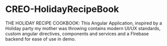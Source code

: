 # CREO-HolidayRecipeBook
THE HOLIDAY RECIPE COOKBOOK: This Angular Application, inspired by a Holiday party my mother was throwing contains modern UI/UX standards, custom angular directives, components and services and a FIrebase backend for ease of use in demo.
